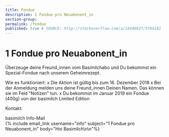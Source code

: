```yaml
---
title: Fondue
description: 1 Fondue pro Neuabonent_in
section-group: 
permalink: /fondue
published: true # SOURCE: http://stackoverflow.com/a/14440927/5764181
---
```


# 1 Fondue pro Neuabonent_in

Überzeuge deine Freund_innen vom Basimilchabo und Du bekommst ein Spezial-Fondue nach unserem Geheimrezept.

Wie es funktioniert: 
x Die Aktion ist gültig bis zum 16. Dezember 2018
x Bei der Anmeldung melden uns deine Freund_innen Deinen Namen. Das können sie im Feld "Notizen" tun. 
x Du bekommst im Januar 2019 ein Fondue (400g) von der basimilch Limited Edition

Kontakt:

<div class="contact">
    basimilch Info-Mail <br>
    {% include email_link username="info" subject="1 Fondue pro Neuabonent_in" body="Hoi Basimilch\n\n"%}
</div>

